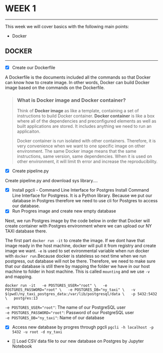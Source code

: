 # WEEK 1
---
 This week we will cover basics with the following main points:
 - Docker

## DOCKER
---
- [x] Create our Dockerfile

A Dockerfile is the documents included all the commands so that Docker can know how to create image. In other words, Docker can build Docker image based on the commands on the Dockerfile.

> ### What is Docker image and Docker container?
> Think of **Docker image** as like a template, containing a set of instructions to build Docker container. **Docker container** is like a box where all of the dependencies and preconfigured elements as well as built applications are stored. It includes anything we need to run an applicaiton. 
>
> Docker container is run isolated with other containers. Therefore, it is very convenience when we want to one specific image on other environment. The same Docker image means that the same instructions, same version, same dependencies. When it is used on other environment, it will limit th error and increase the reproducibility. 

- [x] Create pipeline.py

Create pipeline.py and download sys library....

- [x] Install pgcli - Command Line Interface for Postgres
Install Command Line Interface for Postgress. It is a Python library. Because we put our database in Postgres therefore we need to use cli for Postgres to access our database. 
- [x] Run Progres image and create new empty database

Next, we run Postgres image by the code below in order that Docker will create container with Postgres environment where we can upload our NY TAXI database there. 

The first part `docker run -it` to create the image. If we dont have that image ready in the host machine, docker will pull it from registry and create image we want. `-e` is used to set evironmental variable when run docker with `docker run`.Because docker is stateless so next time when we run postgress, out database will not be there. Therefore, we need to make sure that our database is still there by mapping the folder we have in our host machine to folder in host machine. This is called `mounting` and we use `-v` and mapping. 

`docker run -it  
 -e POSTGRES_USER="root" \  
 -e POSTGRES_PASSWORD="root" \  
 -e POSTGRES_DB="ny_taxi" \  
 -v $(pwd)/ny_taxi_postgres_data:/var/lib/postgresql/data \  
 -p 5432:5432 \  
postgres:13`

`-e POSTGRES_USER="root"`: The name of our PostgreSQL user  
`-e POSTGRES_PASSWORD="root"`: Password of our PostgreSQL user  
`-e POSTGRES_DB="ny_taxi"`: Name of our database  

- [x] Access new database by progres through pgcli
`pgcli -h localhost -p 5432 -u root -d ny_taxi`

- [] Load CSV data file to our new database on Postgres by Jupyter Notebook

